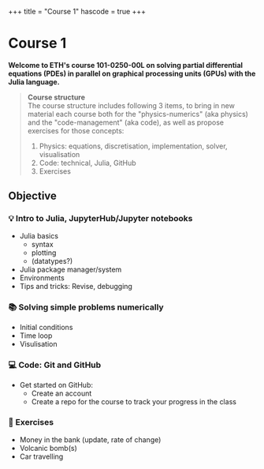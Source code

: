 +++
title = "Course 1"
hascode = true
+++

# Course 1

**Welcome to ETH's course 101-0250-00L on solving partial differential equations (PDEs) in parallel on graphical processing units (GPUs) with the Julia language.**

> **Course structure**\
> The course structure includes following 3 items, to bring in new material each course both for the "physics-numerics" (aka physics) and the "code-management" (aka code), as well as propose exercises for those concepts:
> 1. Physics: equations, discretisation, implementation, solver, visualisation
> 2. Code: technical, Julia, GitHub
> 3. Exercises

## Objective

### :bulb: Intro to Julia, JupyterHub/Jupyter notebooks
- Julia basics
  - syntax
  - plotting
  - (datatypes?)
- Julia package manager/system
- Environments
- Tips and tricks: Revise, debugging

### :books: Solving simple problems numerically
- Initial conditions
- Time loop
- Visulisation

### :computer: Code: Git and GitHub
- Get started on GitHub:
  - Create an account
  - Create a repo for the course to track your progress in the class

### :construction: Exercises
- Money in the bank (update, rate of change)
- Volcanic bomb(s)
- Car travelling